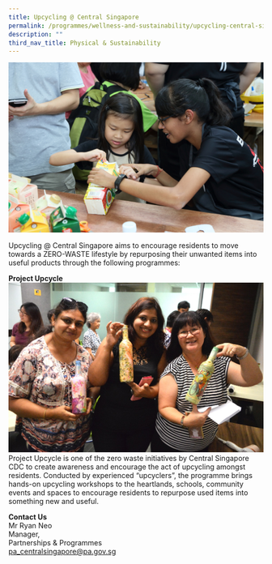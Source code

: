 ```yaml
---
title: Upcycling @ Central Singapore
permalink: /programmes/wellness-and-sustainability/upcycling-central-singapore/
description: ""
third_nav_title: Physical & Sustainability
---
```

![Upcycling @ Central Singapore](/images/Programmes/330.jpg)

Upcycling @ Central Singapore aims to encourage residents to move towards a ZERO-WASTE lifestyle by repurposing their unwanted items into useful products through the following programmes:


**Project Upcycle**
![Project Upcycle](/images/Programmes/f00fe9b0-381c-46da-b11d-aefa23c6c223_image3.jpg)
Project Upcycle is one of the zero waste initiatives by Central Singapore CDC to create awareness and encourage the act of upcycling amongst residents. Conducted by experienced “upcyclers”, the programme brings hands-on upcycling workshops to the heartlands, schools, community events and spaces to encourage residents to repurpose used items into something new and useful.  
  

**Contact Us**  
Mr Ryan Neo  
Manager,   
Partnerships & Programmes  
[pa\_centralsingapore@pa.gov.sg](https://www.cdc.gov.sg/centralsingapore/contentdetails/pa_centralsingapore@pa.gov.sg)